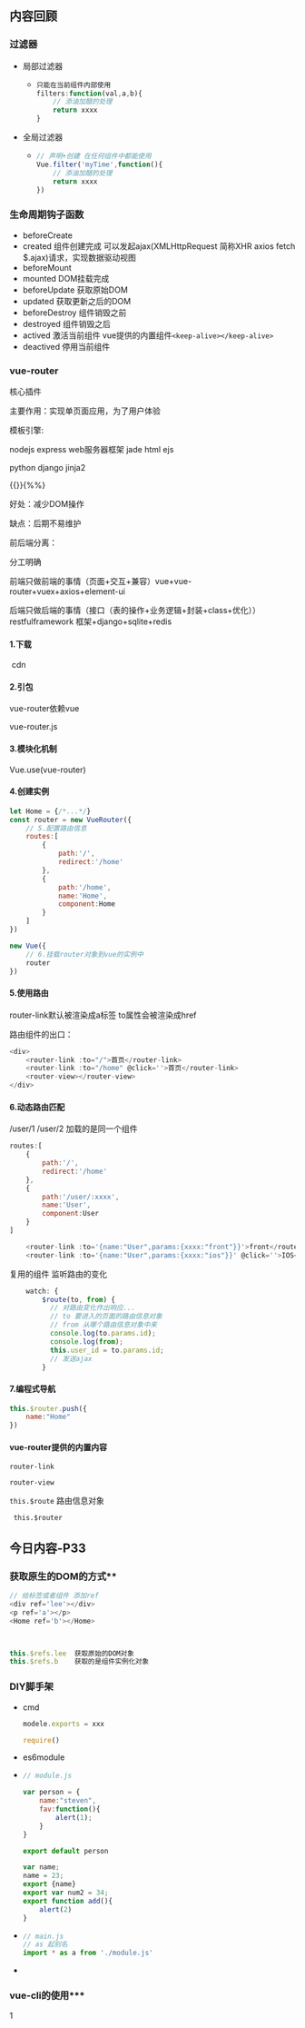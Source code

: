 ## 内容回顾

### 过滤器

-   局部过滤器

    -   ```javascript
        只能在当前组件内部使用
        filters:function(val,a,b){
            // 添油加醋的处理
            return xxxx
        }
        ```

        

-   全局过滤器

    -   ```javascript
        // 声明+创建 在任何组件中都能使用
        Vue.filter('myTime',function(){
            // 添油加醋的处理
            return xxxx
        })
        ```

### 生命周期钩子函数

-   beforeCreate
-   created 组件创建完成 可以发起ajax(XMLHttpRequest 简称XHR axios fetch $.ajax)请求，实现数据驱动视图
-   beforeMount
-   mounted DOM挂载完成
-   beforeUpdate 获取原始DOM
-   updated 获取更新之后的DOM
-   beforeDestroy 组件销毁之前
-   destroyed 组件销毁之后
-   actived 激活当前组件 vue提供的内置组件`<keep-alive></keep-alive>`
-   deactived 停用当前组件

### vue-router

核心插件

主要作用：实现单页面应用，为了用户体验



模板引擎:

nodejs		express web服务器框架 jade html ejs

python	   django jinja2

{{}}{%%}

好处：减少DOM操作

缺点：后期不易维护



前后端分离：

分工明确

前端只做前端的事情（页面+交互+兼容）vue+vue-router+vuex+axios+element-ui

后端只做后端的事情（接口（表的操作+业务逻辑+封装+class+优化））restfulframework 框架+django+sqlite+redis

#### 1.下载

​		cdn

#### 2.引包

vue-router依赖vue

vue-router.js

#### 3.模块化机制

Vue.use(vue-router)

#### 4.创建实例

```javascript
let Home = {/*...*/}
const router = new VueRouter({
    // 5.配置路由信息
    routes:[
        {
            path:'/',
            redirect:'/home'
        },
        {
            path:'/home',
            name:'Home',
            component:Home
        }
    ]
})

new Vue({
    // 6.挂载router对象到vue的实例中
    router
})
```

#### 5.使用路由

router-link默认被渲染成a标签 to属性会被渲染成href

路由组件的出口：<router-view></router-view>

```javascript
<div>
    <router-link :to="/">首页</router-link>
	<router-link :to="/home" @click=''>首页</router-link>
	<router-view></router-view>
</div>    
```

#### 6.动态路由匹配

/user/1 /user/2 加载的是同一个组件

```javascript
routes:[
    {
        path:'/',
        redirect:'/home'
    },
    {
        path:'/user/:xxxx',
        name:'User',
        component:User
    }
]
```

```javascript
	<router-link :to='{name:"User",params:{xxxx:"front"}}'>front</router-link>
	<router-link :to='{name:"User",params:{xxxx:"ios"}}' @click=''>IOS</router-link>
```

复用的组件 监听路由的变化

```javascript
	watch: {
	    $route(to, from) {
	      // 对路由变化作出响应...
          // to 要进入的页面的路由信息对象
          // from 从哪个路由信息对象中来
	      console.log(to.params.id);
	      console.log(from);
	      this.user_id = to.params.id;
	      // 发送ajax
	    }
```

#### 7.编程式导航

```javascript
this.$router.push({
    name:"Home"
})
```

#### vue-router提供的内置内容

```router-link```

```router-view```

```this.$route``` 路由信息对象

``` this.$router```

## 今日内容-P33

### 获取原生的DOM的方式**

```javascript
// 给标签或者组件 添加ref
<div ref='lee'></div>
<p ref='a'></p>
<Home ref='b'></Home>



this.$refs.lee	获取原始的DOM对象
this.$refs.b 	获取的是组件实例化对象
```

### DIY脚手架

-   cmd

    ```javascript
    modele.exports = xxx
    
    require()
    ```

-   es6module

-   ```javascript
    // module.js
    
    var person = {
        name:"steven",
        fav:function(){
            alert(1);
        }
    }
    
    export default person
    
    var name;
    name = 23;
    export {name}
    export var num2 = 34;
    export function add(){
        alert(2)
    }
    ```

-   ```javascript
    // main.js
    // as 起别名
    import * as a from './module.js'
    ```

-   

### vue-cli的使用***

















1

























